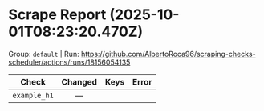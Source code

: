 # Scrape Report (2025-10-01T08:23:20.470Z)

Group: `default`  |  Run: https://github.com/AlbertoRoca96/scraping-checks-scheduler/actions/runs/18156054135

| Check | Changed | Keys | Error |
|---|:---:|:--|:--|
| `example_h1` | — |  |  |

